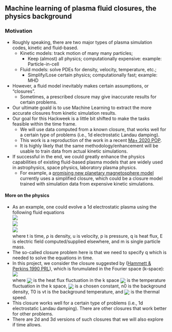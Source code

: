 ## Machine learning of plasma fluid closures, the physics background


### Motivation

- Roughly speaking, there are two major types of plasma simulation codes, kinetic and fluid-based.
  - Kinetic models: track motion of many many particles;
    - Keep (almost) all physics; computationally expensive: example: Particle-in-cell
  - Fluid models: solve PDEs for density, velocity, temperature, etc.;
    - Simplify/Lose certain physics; computationally fast; example: MHD
- However, a fluid model inevitably makes certain assumptions, or “closures”.
  - Sometimes, a prescribed closure may give inaccurate results for certain problems.
- Our ultimate goald is to use Machine Learning to extract the more accurate closures from kinetic simulation results.
- Our goal for this Hackweek is a little bit shifted to make the tasks feasible within the time frame.
  - We will use data computed from a known closure, that works well for a certain type of problems (i.e., 1d electrostatic Landau damping).
  - This work is a reproduction of the work in a recent [Ma+ 2020 POP](http://arxiv.org/abs/1909.11509).
  - It is highly likely that the same methodology/enhancement will be usable to train data from actual kinetic simulations.
- If successful in the end, we could greatly enhance the physics capabilities of existing fluid-based plasma models that are widely used in astrophysics, space physics, laboratory plasma physics.
  - For example, a [promising new planetary magnetosphere model](https://www.nas.nasa.gov/SC19/demos/demo7.html) currently uses a simplified closure, which could be a closure model trained with simulation data from expensive kinetic simulations.


#### More on the physics
- As an example, one could evolve a 1d electrostatic plasma using the following fluid equations    
  <img src="https://render.githubusercontent.com/render/math?math=(1)\quad\frac{\partial\rho}{\partial t}%2B\frac{\partial}{\partial x}\left(\rho u\right)=0">   
  <img src="https://render.githubusercontent.com/render/math?math=(2)\quad\frac{\partial}{\partial t}\left(\rho u\right)%2B\frac{\partial}{\partial x}\left(\rho u\right)=-\frac{\partial p}{\partial x}%2B\frac{e}{m}\rho E">  
  <img src="https://render.githubusercontent.com/render/math?math=(3)\quad\frac{\partial p}{\partial t}%2B\frac{\partial}{\partial x}\left(pu\right)=-2p\frac{\partial u}{\partial x}-\frac{\partial q}{\partial x}">  
  where t is time, ρ is density, u is velocity, p is pressure, q is heat flux, E is electric field computed/supplied elsewhere, and m is single particle mass.
- The so-called closure problem here is that we need to specify q which is needed to solve the equations in time.
- In this project, we consider the closure suggested by ([Hammett & Perkins 1990 PRL](https://w3.pppl.gov/~hammett/refs/1990/Hammett_90_PRL_Landau_fluid_corrected.pdf)), which is forumulated in the Fourier space (k-space):  
  <img src="https://render.githubusercontent.com/render/math?math=(4)\quad\tilde{q}_{k}=-n_{0}\chi_{1}\frac{\sqrt{2}v_{t}}{\left|k\right|}ik\tilde{T}_{k}">  
  where <img valign="middle" src="https://render.githubusercontent.com/render/math?math=\tilde{q}"> is the heat flux fluctuation in the k space
  <img valign="middle" src="https://render.githubusercontent.com/render/math?math=\tilde{T}=\left(\tilde{p}-T_{0}\tilde{n}\right)/n_{0},">  is the temperature fluctuation in the k space, <img valign="middle" src="https://render.githubusercontent.com/render/math?math=\chi_{1}=\frac{2}{\sqrt{\pi}}"> is a chosen constant, n0 is the background density, T0 is vt is the background temperature, and <img valign="middle" src="https://render.githubusercontent.com/render/math?math=v_t=\sqrt{T/m}"> is the thermal speed.
- This closure works well for a certain type of problems (i.e., 1d electrostatic Landau damping). There are other closures that work better for other problems.
- There are 2d and 3d versions of such closures that we will also explore if time allows.
